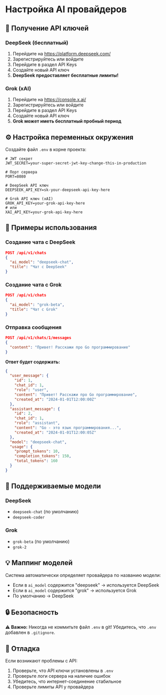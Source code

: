 # Настройка AI провайдеров

## 🔑 Получение API ключей

### DeepSeek (бесплатный)
1. Перейдите на https://platform.deepseek.com/
2. Зарегистрируйтесь или войдите
3. Перейдите в раздел API Keys
4. Создайте новый API ключ
5. **DeepSeek предоставляет бесплатные лимиты!**

### Grok (xAI)
1. Перейдите на https://console.x.ai/
2. Зарегистрируйтесь или войдите
3. Перейдите в раздел API Keys
4. Создайте новый API ключ
5. **Grok может иметь бесплатный пробный период**

## ⚙️ Настройка переменных окружения

Создайте файл `.env` в корне проекта:

```env
# JWT секрет
JWT_SECRET=your-super-secret-jwt-key-change-this-in-production

# Порт сервера
PORT=8080

# DeepSeek API ключ
DEEPSEEK_API_KEY=sk-your-deepseek-api-key-here

# Grok API ключ (xAI)
GROK_API_KEY=your-grok-api-key-here
# или
XAI_API_KEY=your-grok-api-key-here
```

## 📝 Примеры использования

### Создание чата с DeepSeek
```json
POST /api/v1/chats
{
  "ai_model": "deepseek-chat",
  "title": "Чат с DeepSeek"
}
```

### Создание чата с Grok
```json
POST /api/v1/chats
{
  "ai_model": "grok-beta",
  "title": "Чат с Grok"
}
```

### Отправка сообщения
```json
POST /api/v1/chats/1/messages
{
  "content": "Привет! Расскажи про Go программирование"
}
```

**Ответ будет содержать:**
```json
{
  "user_message": {
    "id": 1,
    "chat_id": 1,
    "role": "user",
    "content": "Привет! Расскажи про Go программирование",
    "created_at": "2024-01-01T12:00:00Z"
  },
  "assistant_message": {
    "id": 2,
    "chat_id": 1,
    "role": "assistant",
    "content": "Go - это язык программирования...",
    "created_at": "2024-01-01T12:00:05Z"
  },
  "model": "deepseek-chat",
  "usage": {
    "prompt_tokens": 10,
    "completion_tokens": 150,
    "total_tokens": 160
  }
}
```

## 🎯 Поддерживаемые модели

### DeepSeek
- `deepseek-chat` (по умолчанию)
- `deepseek-coder`

### Grok
- `grok-beta` (по умолчанию)
- `grok-2`

## 💡 Маппинг моделей

Система автоматически определяет провайдера по названию модели:
- Если в `ai_model` содержится "deepseek" → используется DeepSeek
- Если в `ai_model` содержится "grok" → используется Grok
- По умолчанию → DeepSeek

## 🔒 Безопасность

⚠️ **Важно:** Никогда не коммитьте файл `.env` в git!
Убедитесь, что `.env` добавлен в `.gitignore`.

## 🐛 Отладка

Если возникают проблемы с API:
1. Проверьте, что API ключи установлены в `.env`
2. Проверьте логи сервера на наличие ошибок
3. Убедитесь, что интернет-соединение стабильное
4. Проверьте лимиты API у провайдера

